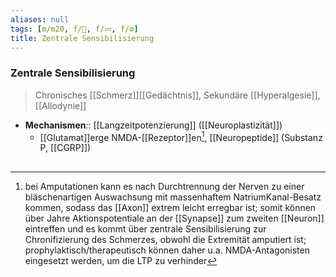 ```yaml
---
aliases: null
tags: [m/m20, f/🧠, f/💤, f/⚙️]
title: Zentrale Sensibilisierung
---
```

### Zentrale Sensibilisierung
> Chronisches [[Schmerz]][[Gedächtnis]], Sekundäre [[Hyperalgesie]], [[Allodynie]]
- **Mechanismen**:: [[Langzeitpotenzierung]] ([[Neuroplastizität]])
	- [[Glutamat]]erge NMDA-[[Rezeptor]]en[^1], [[Neuropeptide]] (Substanz P, [[CGRP]])

## 
[^1]: bei Amputationen kann es nach Durchtrennung der Nerven zu einer bläschenartigen Auswachsung mit massenhaftem NatriumKanal-Besatz kommen, sodass das [[Axon]] extrem leicht erregbar ist; somit können über Jahre Aktionspotentiale an der [[Synapse]] zum zweiten [[Neuron]] eintreffen und es kommt über zentrale Sensibilisierung zur Chronifizierung des Schmerzes, obwohl die Extremität amputiert ist; prophylaktisch/therapeutisch können daher u.a. NMDA-Antagonisten eingesetzt werden, um die LTP zu verhinder